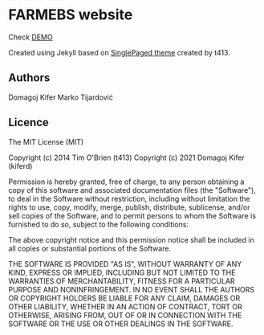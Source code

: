 # FARMEBS website

Check [DEMO](https://kiferd.github.io/farmebs-wp)

Created using Jekyll based on [SinglePaged theme](https://github.com/t413/SinglePaged) created by t413.


## Authors

Domagoj Kifer
Marko Tijardović


## Licence


The MIT License (MIT)

Copyright (c) 2014 Tim O'Brien (t413)
Copyright (c) 2021 Domagoj Kifer (kiferd)


Permission is hereby granted, free of charge, to any person obtaining a copy
of this software and associated documentation files (the "Software"), to deal
in the Software without restriction, including without limitation the rights
to use, copy, modify, merge, publish, distribute, sublicense, and/or sell
copies of the Software, and to permit persons to whom the Software is
furnished to do so, subject to the following conditions:

The above copyright notice and this permission notice shall be included in all
copies or substantial portions of the Software.

THE SOFTWARE IS PROVIDED "AS IS", WITHOUT WARRANTY OF ANY KIND, EXPRESS OR
IMPLIED, INCLUDING BUT NOT LIMITED TO THE WARRANTIES OF MERCHANTABILITY,
FITNESS FOR A PARTICULAR PURPOSE AND NONINFRINGEMENT. IN NO EVENT SHALL THE
AUTHORS OR COPYRIGHT HOLDERS BE LIABLE FOR ANY CLAIM, DAMAGES OR OTHER
LIABILITY, WHETHER IN AN ACTION OF CONTRACT, TORT OR OTHERWISE, ARISING FROM,
OUT OF OR IN CONNECTION WITH THE SOFTWARE OR THE USE OR OTHER DEALINGS IN THE
SOFTWARE.